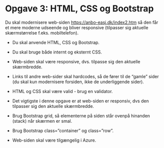 # Opgave 3: HTML, CSS og Bootstrap

Du skal modernisere web-siden https://anbo-easj.dk/index2.htm så den får et mere moderne udseende og bliver responsive (tilpasser sig aktuelle skærmstørrelse f.eks. mobiltelefon).

- Du skal anvende HTML, CSS og Bootstrap.

- Du skal bruge både internt og eksternt CSS.

- Web-siden skal være responsive, dvs. tilpasse sig den aktuelle skærmbredde.

- Links til andre web-sider skal hardcodes, så de fører til de “gamle” sider (du skal kun modernisere forsiden, ikke de underliggende sider).

- HTML og CSS skal være valid - brug en validator.

- Det vigtigste i denne opgave er at web-siden er responsiv, dvs den tilpasser sig den aktuelle skærmbredde.

- Brug Bootstrap grid, så elementerne på siden står ovenpå hinanden (stack) når skærmen er smal.

- Brug Bootstrap class=”container” og class=”row”.

- Web-siden skal være tilgængelig i Azure.
